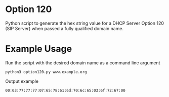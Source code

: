 # Option 120

Python script to generate the hex string value for a DHCP Server Option 120 (SIP Server) when passed a fully qualified domain name.

# Example Usage

Run the script with the desired domain name as a command line argument
```
python3 option120.py www.example.org
```

Output example
```         
00:03:77:77:77:07:65:78:61:6d:70:6c:65:03:6f:72:67:00
```